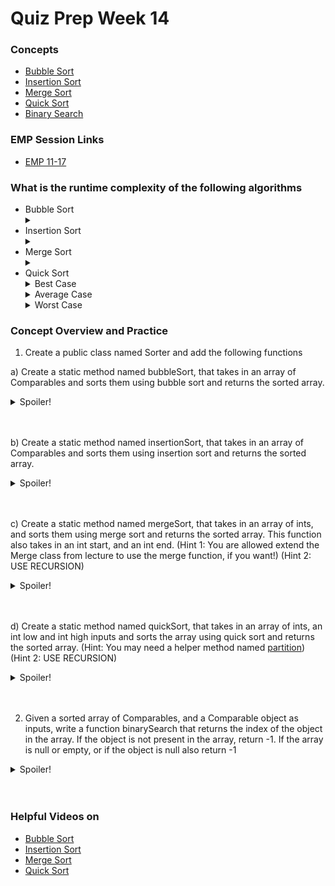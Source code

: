 # Quiz Prep Week 14 

### Concepts
* [Bubble Sort](https://cs125.cs.illinois.edu/lessons/sorting/#bubble-sort)
* [Insertion Sort](https://cs125.cs.illinois.edu/lessons/sorting/#insertion-sort)
* [Merge Sort](https://cs125.cs.illinois.edu/lessons/mergesort/)
* [Quick Sort](https://cs125.cs.illinois.edu/lessons/quicksort/)
* [Binary Search](https://cs125.cs.illinois.edu/lessons/binarysearch/)

### EMP Session Links 
* [EMP 11-17](https://cs199emp.netlify.app/dist/2020-11-19.html)

### What is the runtime complexity of the following algorithms
* Bubble Sort <details> <summary> </summary> O(n^2) </details>
* Insertion Sort <details> <summary> </summary> O(n^2) </details>
* Merge Sort <details> <summary> </summary> O(n*log n) </details>
* Quick Sort 
  <details> <summary> Best Case </summary> O(n*log n) </details> 
  <details> <summary> Average Case </summary> O(n*log n) </details> 
  <details> <summary> Worst Case </summary> O(n^2) </details>


### Concept Overview and Practice

1) Create a public class named Sorter and add the following functions
  
  a) Create a static method named bubbleSort, that takes in an array of Comparables and sorts them using bubble sort and returns the sorted array. 
    <details>
   <summary>Spoiler!</summary>

   ```Java
   public class Sorter {
    
    public static Comparable[] bubbleSort(Comparable[] arr) {
      int n = arr.length; 
      for (int i = 0; i < n - 1; i++) {
        for (int j = 0; j < n - i - 1; j++) {
          if (arr[j].compareTo(arr[j + 1]) > 0) { 
            Comparable temp = arr[j]; 
            arr[j] = arr[j + 1]; 
            arr[j + 1] = temp; 
          } 
        }
      }
      return arr;
    }
 }
   ```
  </details>
  <br></br>
  
  b) Create a static method named insertionSort, that takes in an array of Comparables and sorts them using insertion sort and returns the sorted array.
    <details>
   <summary>Spoiler!</summary>

   ```Java
   public class Sorter {
     public static Comparable[] insertionSort(Comparable[] arr) {
      int n = arr.length; 
      for (int i = 1; i < n; ++i) { 
        Comparable key = arr[i]; 
        int j = i - 1; 
        while (j >= 0 && arr[j].compareTo(key) > 0) { 
          arr[j + 1] = arr[j]; 
          j = j - 1; 
        } 
        arr[j + 1] = key; 
      }
      return arr;
    }
 }
   ```
  </details>
  <br></br>
  
  c) Create a static method named mergeSort, that takes in an array of ints, and sorts them using merge sort and returns the sorted array. This function also takes in an int start, and an int end. (Hint 1: You are allowed extend the Merge class from lecture to use the merge function, if you want!) (Hint 2: USE RECURSION)
  <details>
   <summary>Spoiler!</summary>

   ```Java
   public class Sorter extends Merge{

    public static int[] mergeSort(int[] arr, int start, int end) {
      if (end - start < 2) {
          int[] res = {arr[start]};
          return res;
        }
        int mid = (start + end) / 2;
        int[] left = mergeSort(arr, start, mid);
        int[] right = mergeSort(arr, mid, end);
        return merge(left, right);
     }
}
   ```
  </details>
  <br></br>

d) Create a static method named quickSort, that takes in an array of ints, an int low and int high inputs and sorts the array using quick sort and returns the sorted array. (Hint: You may need a helper method named [partition](https://cs125.cs.illinois.edu/lessons/quicksort/#HW/71)) (Hint 2: USE RECURSION)
<details>
   <summary>Spoiler!</summary>

   ```Java
   public class Sorter extends Merge{
  
   private static int partition(int[] values) {
      if (values == null || values.length == 0) {
        return -1;
      }
      int pivot = values[0], p1 = 1;
      for (int i = 1; i < values.length; i++) {
        if (values[i] < pivot) {
          if (i != p1) {  
            int temp = values[p1];
            values[p1] = values[i];
            values[i] = temp;
          } 
          p1++;
        }
      }

      values[0] = values[p1 - 1];
      values[p1 - 1] = pivot;

      return p1 - 1;
   }
 public int[] quickSort(int[] arr, int low, int high) {
      if (high == low) {
        return arr;
      }
      int pivot = partition(arr);
      int[] op = quickSort(arr, low, pivot - 1);
      op = quickSort(arr, pivot + 1, high);
      return op;
    }
}
   ```
  </details>
  <br></br>

2) Given a sorted array of Comparables, and a Comparable object as inputs, write a function binarySearch that returns the index of the object in the array. If the object is not present in the array, return -1. If the array is null or empty, or if the object is null also return -1
  <details>
   <summary>Spoiler!</summary>

   ```Java
  int binarySearch(Comparable[] arr, Comparable x) {
    if (arr == null || arr.length == 0 || x == null) {
      return -1;
    }
    int left = 0;
    int right = arr.length - 1;

    while (left <= right) {
      int mid = left + (right - left) / 2;
      if (arr[mid].equals(x)) {
        return mid;
      }
      if (arr[mid].compareTo(x) < 0) {
        left = mid + 1;
      }
      if (arr[mid].compareTo(x) > 0) {
        right = mid - 1;
      }
    }
    return -1;
  }
   ```
  </details>
  <br></br>
  
  
### Helpful Videos on
* [Bubble Sort](https://www.youtube.com/watch?v=xli_FI7CuzA)
* [Insertion Sort](https://www.youtube.com/watch?v=JU767SDMDvA)
* [Merge Sort](https://www.youtube.com/watch?v=JU767SDMDvA)
* [Quick Sort](https://www.youtube.com/watch?v=Hoixgm4-P4M)


